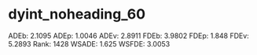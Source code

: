 # dyint_noheading_60

ADEb: 2.1095
ADEp: 1.0046
ADEv: 2.8911
FDEb: 3.9802
FDEp: 1.848
FDEv: 5.2893
Rank: 1428
WSADE: 1.625
WSFDE: 3.0053